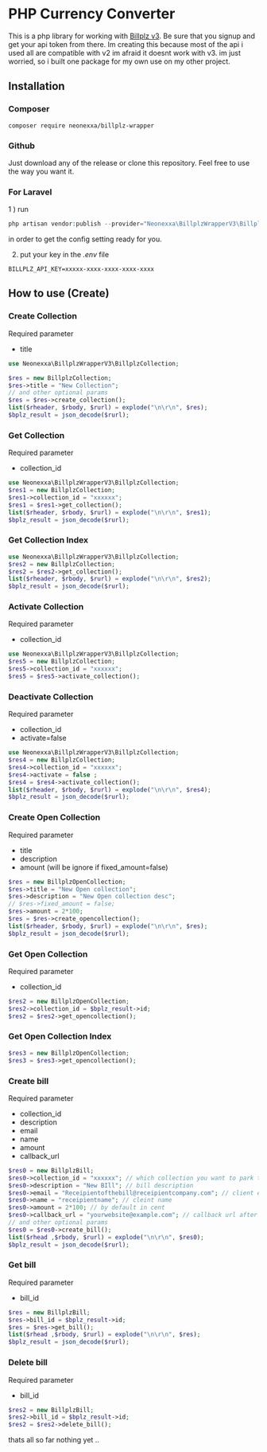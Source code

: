 # PHP Currency Converter

This is a php library for working with [Billplz v3](https://www.billplz.com/api). Be sure that you signup and get your api token from there. Im creating this because most of the api i used all are compatible with v2 im afraid it doesnt work with v3. im just worried, so i built one package for my own use on my other project. 

## Installation

### Composer

```composer require neonexxa/billplz-wrapper```

### Github

Just download any of the release or clone this repository. Feel free to use the way you want it.

### For Laravel 

1 ) run 

```php
php artisan vendor:publish --provider="Neonexxa\BillplzWrapperV3\BillplzServiceProvider"
```
in order to get the config setting ready for you.

2) put your key in the *.env* file

```
BILLPLZ_API_KEY=xxxxx-xxxx-xxxx-xxxx-xxxx
```

## How to use (Create)

### Create Collection

Required parameter
- title

```php
use Neonexxa\BillplzWrapperV3\BillplzCollection;

$res = new BillplzCollection;
$res->title = "New Collection";
// and other optional params
$res = $res->create_collection();
list($rheader, $rbody, $rurl) = explode("\n\r\n", $res);
$bplz_result = json_decode($rurl);
```

### Get Collection

Required parameter
- collection_id 

```php
use Neonexxa\BillplzWrapperV3\BillplzCollection;
$res1 = new BillplzCollection;
$res1->collection_id = "xxxxxx";
$res1 = $res1->get_collection();
list($rheader, $rbody, $rurl) = explode("\n\r\n", $res1);
$bplz_result = json_decode($rurl);
```

### Get Collection Index

```php
use Neonexxa\BillplzWrapperV3\BillplzCollection;
$res2 = new BillplzCollection;
$res2 = $res2->get_collection();
list($rheader, $rbody, $rurl) = explode("\n\r\n", $res2);
$bplz_result = json_decode($rurl);
```

### Activate Collection

Required parameter
- collection_id 

```php
use Neonexxa\BillplzWrapperV3\BillplzCollection;
$res5 = new BillplzCollection;
$res5->collection_id = "xxxxxx";
$res5 = $res5->activate_collection();
```

### Deactivate Collection

Required parameter
- collection_id 
- activate=false

```php
use Neonexxa\BillplzWrapperV3\BillplzCollection;
$res4 = new BillplzCollection;
$res4->collection_id = "xxxxxx";
$res4->activate = false ;
$res4 = $res4->activate_collection();
list($rheader, $rbody, $rurl) = explode("\n\r\n", $res4);
$bplz_result = json_decode($rurl);
```

### Create Open Collection

Required parameter
- title 
- description
- amount (will be ignore if fixed_amount=false)

```php
$res = new BillplzOpenCollection;
$res->title = "New Open collection";
$res->description = "New Open collection desc";
// $res->fixed_amount = false;
$res->amount = 2*100;
$res = $res->create_opencollection();
list($rheader, $rbody, $rurl) = explode("\n\r\n", $res);
$bplz_result = json_decode($rurl);
```

### Get Open Collection

Required parameter
- collection_id

```php
$res2 = new BillplzOpenCollection;
$res2->collection_id = $bplz_result->id;
$res2 = $res2->get_opencollection();
```

### Get Open Collection Index

```php
$res3 = new BillplzOpenCollection;
$res3 = $res3->get_opencollection();
```

### Create bill

Required parameter
- collection_id
- description
- email
- name
- amount
- callback_url

```php
$res0 = new BillplzBill;
$res0->collection_id = "xxxxxx"; // which collection you want to park this bill under
$res0->description = "New BIll"; // bill description
$res0->email = "Receipientofthebill@receipientcompany.com"; // client email
$res0->name = "receipientname"; // cleint name
$res0->amount = 2*100; // by default in cent
$res0->callback_url = "yourwebsite@example.com"; // callback url after execution
// and other optional params
$res0 = $res0->create_bill();
list($rhead ,$rbody, $rurl) = explode("\n\r\n", $res0);
$bplz_result = json_decode($rurl);
```

### Get bill

Required parameter
- bill_id

```php
$res = new BillplzBill;
$res->bill_id = $bplz_result->id;
$res = $res->get_bill();
list($rhead ,$rbody, $rurl) = explode("\n\r\n", $res);
$bplz_result = json_decode($rurl);
```

### Delete bill

Required parameter
- bill_id

```php
$res2 = new BillplzBill;
$res2->bill_id = $bplz_result->id;
$res2 = $res2->delete_bill();
```

thats all so far nothing yet ..